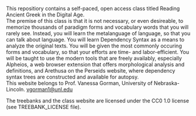 This repositiory contains a self-paced, open access class titled Reading Ancient Greek in the Digital Age.  
The premise of this class is that it is not necessary, or even desireable, to memorize thousands of paradigm forms and vocabulary words that you will rarely see.
Instead, you will learn the metalanguage of language, so that you can talk about language.  You will learn Dependency Syntax as a means to analyze the original texts.
You will be given the most commonly occuring forms and vocabulary, so that your efforts are time- and labor-efficient.
You will be taught to use the modern tools that are freely availably, especially Alpheios, a web browser extension that offers morphological analysis and definitions, and Arethusa on the Perseids website, where dependency syntax trees are constructed and available for autopsy.
<br>
This website belongs to Prof. Vanessa Gorman, University of Nebraska-Lincoln.  vgorman1@unl.edu


The treebanks and the class website are licensed under the CC0 1.0 license (see TREEBANK_LICENSE file).
